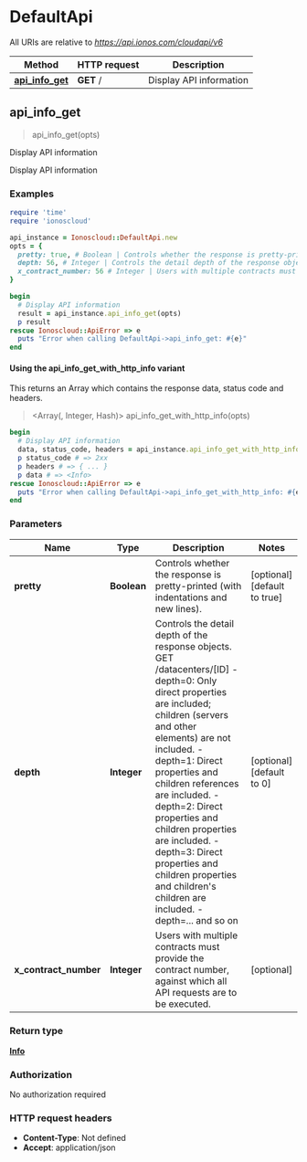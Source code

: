 # DefaultApi

All URIs are relative to *https://api.ionos.com/cloudapi/v6*

| Method | HTTP request | Description |
| ------ | ------------ | ----------- |
| [**api_info_get**](DefaultApi.md#api_info_get) | **GET** / | Display API information |


## api_info_get

> <Info> api_info_get(opts)

Display API information

Display API information

### Examples

```ruby
require 'time'
require 'ionoscloud'

api_instance = Ionoscloud::DefaultApi.new
opts = {
  pretty: true, # Boolean | Controls whether the response is pretty-printed (with indentations and new lines).
  depth: 56, # Integer | Controls the detail depth of the response objects.  GET /datacenters/[ID]  - depth=0: Only direct properties are included; children (servers and other elements) are not included.  - depth=1: Direct properties and children references are included.  - depth=2: Direct properties and children properties are included.  - depth=3: Direct properties and children properties and children's children are included.  - depth=... and so on
  x_contract_number: 56 # Integer | Users with multiple contracts must provide the contract number, against which all API requests are to be executed.
}

begin
  # Display API information
  result = api_instance.api_info_get(opts)
  p result
rescue Ionoscloud::ApiError => e
  puts "Error when calling DefaultApi->api_info_get: #{e}"
end
```

#### Using the api_info_get_with_http_info variant

This returns an Array which contains the response data, status code and headers.

> <Array(<Info>, Integer, Hash)> api_info_get_with_http_info(opts)

```ruby
begin
  # Display API information
  data, status_code, headers = api_instance.api_info_get_with_http_info(opts)
  p status_code # => 2xx
  p headers # => { ... }
  p data # => <Info>
rescue Ionoscloud::ApiError => e
  puts "Error when calling DefaultApi->api_info_get_with_http_info: #{e}"
end
```

### Parameters

| Name | Type | Description | Notes |
| ---- | ---- | ----------- | ----- |
| **pretty** | **Boolean** | Controls whether the response is pretty-printed (with indentations and new lines). | [optional][default to true] |
| **depth** | **Integer** | Controls the detail depth of the response objects.  GET /datacenters/[ID]  - depth&#x3D;0: Only direct properties are included; children (servers and other elements) are not included.  - depth&#x3D;1: Direct properties and children references are included.  - depth&#x3D;2: Direct properties and children properties are included.  - depth&#x3D;3: Direct properties and children properties and children&#39;s children are included.  - depth&#x3D;... and so on | [optional][default to 0] |
| **x_contract_number** | **Integer** | Users with multiple contracts must provide the contract number, against which all API requests are to be executed. | [optional] |

### Return type

[**Info**](../models/Info.md)

### Authorization

No authorization required

### HTTP request headers

- **Content-Type**: Not defined
- **Accept**: application/json

